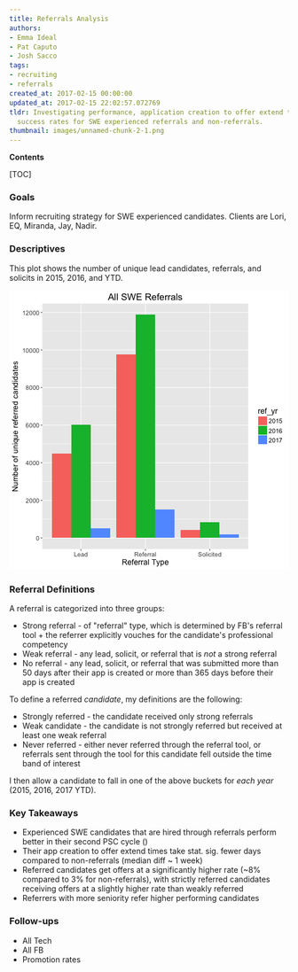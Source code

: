 ```yaml
---
title: Referrals Analysis
authors:
- Emma Ideal
- Pat Caputo
- Josh Sacco
tags:
- recruiting
- referrals
created_at: 2017-02-15 00:00:00
updated_at: 2017-02-15 22:02:57.072769
tldr: Investigating performance, application creation to offer extend times, and funnel
  success rates for SWE experienced referrals and non-referrals.
thumbnail: images/unnamed-chunk-2-1.png
---
```

**Contents**

[TOC]


### Goals

Inform recruiting strategy for SWE experienced candidates. Clients are Lori, EQ, Miranda, Jay, Nadir.

### Descriptives



This plot shows the number of unique lead candidates, referrals, and solicits in 2015, 2016, and YTD.

![plot of chunk unnamed-chunk-2](images/unnamed-chunk-2-1.png)


### Referral Definitions

A referral is categorized into three groups:

- Strong referral - of "referral" type, which is determined by FB's referral tool + the referrer explicitly vouches for the candidate's professional competency
- Weak referral - any lead, solicit, or referral that is *not* a strong referral
- No referral - any lead, solicit, or referral that was submitted more than 50 days after their app is created or more than 365 days before their app is created

To define a referred *candidate*, my definitions are the following:

- Strongly referred - the candidate received only strong referrals
- Weak candidate - the candidate is not strongly referred but received at least one weak referral
- Never referred - either never referred through the referral tool, or referrals sent through the tool for this candidate fell outside the time band of interest

I then allow a candidate to fall in one of the above buckets for *each year* (2015, 2016, 2017 YTD).


### Key Takeaways

- Experienced SWE candidates that are hired through referrals perform better in their second PSC cycle ()
- Their app creation to offer extend times take stat. sig. fewer days compared to non-referrals (median diff ~ 1 week)
- Referred candidates get offers at a significantly higher rate (~8% compared to 3% for non-referrals), with strictly referred candidates receiving offers at a slightly higher rate than weakly referred
- Referrers with more seniority refer higher performing candidates

### Follow-ups

- All Tech
- All FB
- Promotion rates
